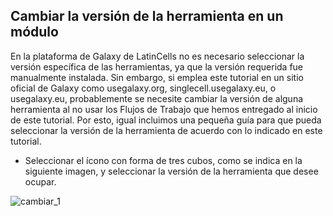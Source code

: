 ## Cambiar la versión de la herramienta en un módulo

En la plataforma de Galaxy de LatinCells no es necesario seleccionar la versión específica de las herramientas, ya que la versión requerida fue manualmente instalada. Sin embargo, si emplea este tutorial en un sitio oficial de Galaxy como usegalaxy.org, singlecell.usegalaxy.eu, o usegalaxy.eu, probablemente se necesite cambiar la versión de alguna herramienta al no usar los Flujos de Trabajo que hemos entregado al inicio de este tutorial.  Por esto, igual incluimos una pequeña guía para que pueda seleccionar la versión de la herramienta de acuerdo con lo indicado en este tutorial.



* Seleccionar el ícono con forma de tres cubos, como se indica en la siguiente imagen, y seleccionar la versión de la herramienta que desee ocupar.

![cambiar_1](../Imagenes/6_cambio_ver.png)
